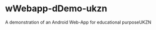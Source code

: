 # wWebapp-dDemo-ukzn
A demonstration of an Android Web-App for educational purposeUKZN

<!--stackedit_data:
eyJoaXN0b3J5IjpbLTk5MDU2NzUyMl19
-->